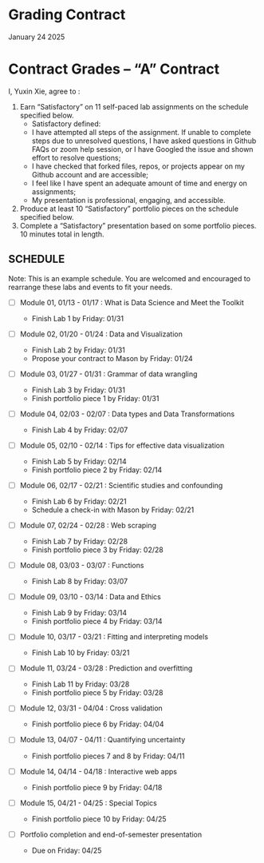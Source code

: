 Grading Contract
================
January 24 2025

<!-- This contract is adapted from Annie Somerville's contract https://github.com/anniehsom -->

# Contract Grades – “A” Contract

I, Yuxin Xie, agree to :

1)  Earn “Satisfactory” on 11 self-paced lab assignments on the schedule
    specified below.
    - Satisfactory defined:
    - I have attempted all steps of the assignment. If unable to
      complete steps due to unresolved questions, I have asked questions
      in Github FAQs or zoom help session, or I have Googled the issue
      and shown effort to resolve questions;
    - I have checked that forked files, repos, or projects appear on my
      Github account and are accessible;
    - I feel like I have spent an adequate amount of time and energy on
      assignments;
    - My presentation is professional, engaging, and accessible.
2)  Produce at least 10 “Satisfactory” portfolio pieces on the schedule
    specified below.
3)  Complete a “Satisfactory” presentation based on some portfolio
    pieces. 10 minutes total in length.

## SCHEDULE

Note: This is an example schedule. You are welcomed and encouraged to
rearrange these labs and events to fit your needs.

- [ ] Module 01, 01/13 - 01/17 : What is Data Science and Meet the
  Toolkit

  - Finish Lab 1 by Friday: 01/31

- [ ] Module 02, 01/20 - 01/24 : Data and Visualization

  - Finish Lab 2 by Friday: 01/31
  - Propose your contract to Mason by Friday: 01/24

- [ ] Module 03, 01/27 - 01/31 : Grammar of data wrangling

  - Finish Lab 3 by Friday: 01/31
  - Finish portfolio piece 1 by Friday: 01/31

- [ ] Module 04, 02/03 - 02/07 : Data types and Data Transformations

  - Finish Lab 4 by Friday: 02/07

- [ ] Module 05, 02/10 - 02/14 : Tips for effective data visualization

  - Finish Lab 5 by Friday: 02/14
  - Finish portfolio piece 2 by Friday: 02/14

- [ ] Module 06, 02/17 - 02/21 : Scientific studies and confounding

  - Finish Lab 6 by Friday: 02/21
  - Schedule a check-in with Mason by Friday: 02/21

- [ ] Module 07, 02/24 - 02/28 : Web scraping

  - Finish Lab 7 by Friday: 02/28
  - Finish portfolio piece 3 by Friday: 02/28

- [ ] Module 08, 03/03 - 03/07 : Functions

  - Finish Lab 8 by Friday: 03/07

- [ ] Module 09, 03/10 - 03/14 : Data and Ethics

  - Finish Lab 9 by Friday: 03/14
  - Finish portfolio piece 4 by Friday: 03/14

- [ ] Module 10, 03/17 - 03/21 : Fitting and interpreting models

  - Finish Lab 10 by Friday: 03/21

- [ ] Module 11, 03/24 - 03/28 : Prediction and overfitting

  - Finish Lab 11 by Friday: 03/28
  - Finish portfolio piece 5 by Friday: 03/28

- [ ] Module 12, 03/31 - 04/04 : Cross validation

  - Finish portfolio piece 6 by Friday: 04/04

- [ ] Module 13, 04/07 - 04/11 : Quantifying uncertainty

  - Finish portfolio pieces 7 and 8 by Friday: 04/11

- [ ] Module 14, 04/14 - 04/18 : Interactive web apps

  - Finish portfolio piece 9 by Friday: 04/18

- [ ] Module 15, 04/21 - 04/25 : Special Topics

  - Finish portfolio piece 10 by Friday: 04/25

- [ ] Portfolio completion and end-of-semester presentation

  - Due on Friday: 04/25
